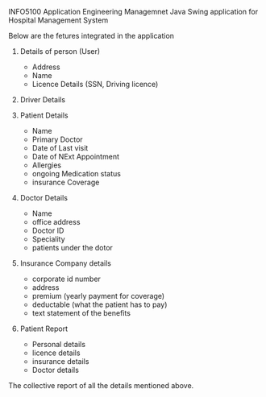 INFO5100 Application Engineering Managemnet
Java Swing application for Hospital Management System

Below are the fetures integrated in the application 

1. Details of person (User)
    - Address
    - Name
    - Licence Details (SSN, Driving licence)

2. Driver Details
3.  Patient Details
     - Name
     - Primary Doctor
     - Date of Last visit
     - Date of NExt Appointment
     - Allergies
     - ongoing Medication status
     - insurance Coverage
5. Doctor Details
     - Name
     - office address
     - Doctor ID
     - Speciality
     - patients under the dotor   
6. Insurance Company details
    - corporate id number
    - address
    - premium (yearly payment for coverage)
    - deductable (what the patient has to pay)
    -  text statement of the benefits
7. Patient Report
     - Personal details
     - licence details
     - insurance details
     - Doctor details

  The collective report of all the details mentioned above.
 
